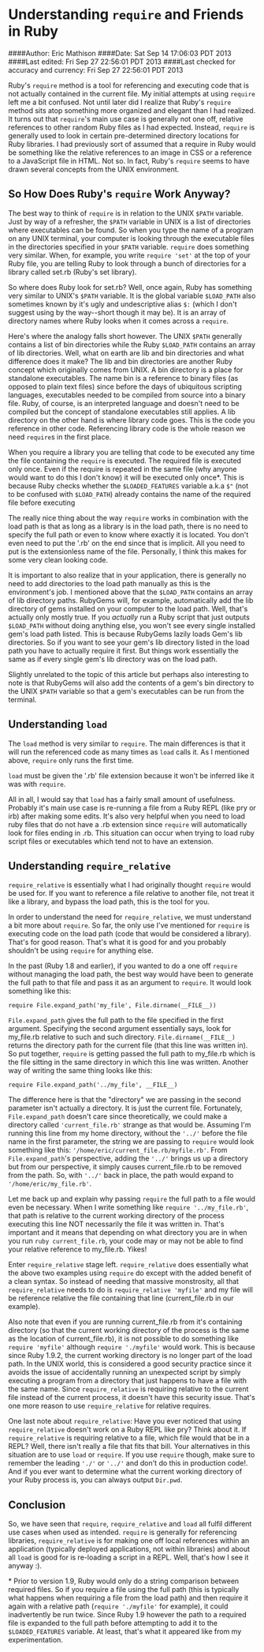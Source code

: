 Understanding `require` and Friends in Ruby
===========================================
####Author: Eric Mathison
####Date: Sat Sep 14 17:06:03 PDT 2013
####Last edited: Fri Sep 27 22:56:01 PDT 2013
####Last checked for accuracy and currency: Fri Sep 27 22:56:01 PDT 2013

Ruby's `require` method is a tool for referencing and executing code that is
not actually contained in the current file. My initial attempts at using
`require` left me a bit confused. Not until later did I realize that Ruby's
`require` method sits atop something more organized and elegant than I had
realized. It turns out that `require`'s main use case is generally not one off,
relative references to other random Ruby files as I had expected. Instead,
`require` is generally used to look in certain pre-determined directory
locations for Ruby libraries. I had previously sort of assumed that a require
in Ruby would be something like the relative references to an image in CSS or a
reference to a JavaScript file in HTML. Not so. In fact, Ruby's `require` seems
to have drawn several concepts from the UNIX environment.

So How Does Ruby's `require` Work Anyway?
---------------------------------------
The best way to think of `require` is in relation to the UNIX `$PATH` variable.
Just by way of a refresher, the `$PATH` variable in UNIX is a list of
directories where executables can be found. So when you type the name of a
program on any UNIX terminal, your computer is looking through the executable
files in the directories specified in your `$PATH` variable. `require` does
something very similar. When, for example, you write `require 'set'` at the top
of your Ruby file, you are telling Ruby to look through a bunch of directories
for a library called set.rb (Ruby's set library).

So where does Ruby look for set.rb? Well, once again, Ruby has something very
similar to UNIX's `$PATH` variable. It is the global variable `$LOAD_PATH` also
sometimes known by it's ugly and undescriptive alias `$:` (which I don't suggest
using by the way--short though it may be). It is an array of directory names
where Ruby looks when it comes across a `require`.

Here's where the analogy falls short however. The UNIX `$PATH` generally
contains a list of bin directories while the Ruby `$LOAD_PATH` contains an array
of lib directories. Well, what on earth are lib and bin directories and what
difference does it make? The lib and bin directories are another Ruby concept
which originally comes from UNIX. A bin directory is a place for standalone
executables. The name bin is a reference to binary files (as opposed to plain
text files) since before the days of ubiquitous scripting languages, executables
needed to be compiled from source into a binary file. Ruby, of course, is an
interpreted language and doesn't need to be compiled but the concept of
standalone executables still applies. A lib directory on the other hand is where
library code goes. This is the code you reference in other code. Referencing
library code is the whole reason we need `require`s in the first place.

When you require a library you are telling that code to be executed any time the
file containing the `require` is executed. The required file is executed only
once. Even if the require is repeated in the same file (why anyone would want to
do this I don't know) it will be executed only once\*. This is because Ruby
checks whether the `$LOADED_FEATURES` variable a.k.a `$"` (not to be confused
with `$LOAD_PATH`) already contains the name of the required file before
executing

The really nice thing about the way `require` works in combination with the load
path is that as long as a library is in the load path, there is no need to
specify the full path or even to know where exactly it is located. You don't
even need to put the '.rb' on the end since that is implicit. All you need to
put is the extensionless name of the file. Personally, I think this makes for
some very clean looking code.

It is important to also realize that in your application, there is generally no
need to add directories to the load path manually as this is the environment's
job. I mentioned above that the `$LOAD_PATH` contains an array of lib directory
paths. RubyGems will, for example, automatically add the lib directory of gems
installed on your computer to the load path. Well, that's actually only mostly
true. If you *actually* run a Ruby script that just outputs `$LOAD_PATH` without
doing anything else, you won't see every single installed gem's load path
listed. This is because RubyGems lazily loads Gem's lib directories. So if you
want to see your gem's lib directory listed in the load path you have to
actually require it first. But things work essentially the same as if every
single gem's lib directory was on the load path.

Slightly unrelated to the topic of this article but perhaps also interesting to
note is that RubyGems will also add the contents of a gem's bin directory to the
UNIX `$PATH` variable so that a gem's executables can be run from the terminal.

Understanding `load`
--------------------
The `load` method is very similar to `require`. The main differences is that it
will run the referenced code as many times as `load` calls it. As I mentioned
above, `require` only runs the first time.

`load` must be given the '.rb' file extension because it won't be inferred like
it was with `require`.

All in all, I would say that `load` has a fairly small amount of usefulness.
Probably it's main use case is re-running a file from a Ruby REPL (like pry or
irb) after making some edits.  It's also very helpful when you need to load ruby files that do not have a .rb extension since `require` will automatically look for files ending in .rb.  This situation can occur when trying to load ruby script files or executables which tend not to have an extension.

Understanding `require_relative`
--------------------------------
`require_relative` is essentially what I had originally thought `require` would
be used for. If you want to reference a file relative to another file, not
treat it like a library, and bypass the load path, this is the tool for you.

In order to understand the need for `require_relative`, we must understand a bit
more about `require`. So far, the only use I've mentioned for `require` is
executing code on the load path (code that would be considered a library).
That's for good reason. That's what it is good for and you probably shouldn't be
using `require` for anything else.

In the past (Ruby 1.8 and earlier), if you wanted to do a one off `require`
without managing the load path, the best way would have been to generate the
full path to that file and pass it as an argument to `require`. It would look
something like this:

    require File.expand_path('my_file', File.dirname(__FILE__))

`File.expand_path` gives the full path to the file specified in the first
argument. Specifying the second argument essentially says, look for my\_file.rb
relative to such and such directory. `File.dirname(__FILE__)` returns the
directory path for the current file (that this line was written in). So put
together, `require` is getting passed the full path to my\_file.rb which is the
file sitting in the same directory in which this line was written. Another way
of writing the same thing looks like this:

    require File.expand_path('../my_file', __FILE__)

The difference here is that the "directory" we are passing in the second
parameter isn't actually a directory. It is just the current file. Fortunately,
`File.expand_path` doesn't care since theoretically, we could make a directory
called `'current_file.rb'` strange as that would be. Assuming I'm running this
line from my home directory, without the `'../'` before the file name in the
first parameter, the string we are passing to `require` would look something
like this: `'/home/eric/current_file.rb/myfile.rb'`. From `File.expand_path`'s
perspective, adding the `'../'` brings us up a directory but from our
perspective, it simply causes current\_file.rb to be removed from the path. So,
with `'../'` back in place, the path would expand to `'/home/eric/my_file.rb'`.

Let me back up and explain why passing `require` the full path to a file would
even be necessary. When I write something like `require '../my_file.rb'`, that
path is relative to the current working directory of the process executing this
line NOT necessarily the file it was written in. That's important and it means
that depending on what directory you are in when you run `ruby current_file.rb`,
your code may or may not be able to find your relative reference to my\_file.rb.
Yikes!

Enter `require_relative` stage left. `require_relative` does essentially what
the above two examples using `require` do except with the added benefit of a
clean syntax. So instead of needing that massive monstrosity, all that
`require_relative` needs to do is `require_relative 'myfile'` and my file will
be reference relative the file containing that line (current\_file.rb in our
example).

Also note that even if you are running current\_file.rb from it's containing
directory (so that the current working directory of the process is the same as
the location of current\_file.rb), it is not possible to do something like
`require 'myfile'` although `require './myfile'` would work. This is because
since Ruby 1.9.2, the current working directory is no longer part of the load
path. In the UNIX world, this is considered a good security practice since it
avoids the issue of accidentally running an unexpected script by simply
executing a program from a directory that just happens to have a file with the
same name. Since `require_relative` is requiring relative to the current file
instead of the current process, it doesn't have this security issue. That's one
more reason to use `require_relative` for relative requires.

One last note about `require_relative`: Have you ever noticed that using
`require_relative` doesn't work on a Ruby REPL like pry? Think about it. If
`require_relative` is requiring relative to a file, which file would that be in
a REPL? Well, there isn't really a file that fits that bill. Your alternatives
in this situation are to use `load` or `require`. If you use `require` though,
make sure to remember the leading `'./'` or `'../'` and don't do this in
production code!. And if you ever want to determine what the current working
directory of your Ruby process is, you can always output `Dir.pwd`.

Conclusion
----------
So, we have seen that `require`, `require_relative` and `load` all fulfil
different use cases when used as intended. `require` is generally for
referencing libraries, `require_relative` is for making one off local references
within an application (typically deployed applications, not within libraries)
and about all `load` is good for is re-loading a script in a REPL. Well, that's
how I see it anyway :).


\* Prior to version 1.9, Ruby would only do a string comparison between required
files. So if you require a file using the full path (this is typically what
happens when requiring a file from the load path) and then require it again with
a relative path (`require './myfile'` for example), it could inadvertently be
run twice. Since Ruby 1.9 however the path to a required file is expanded to the
full path before attempting to add it to the `$LOADED_FEATURES` variable. At
least, that's what it appeared like from my experimentation.
